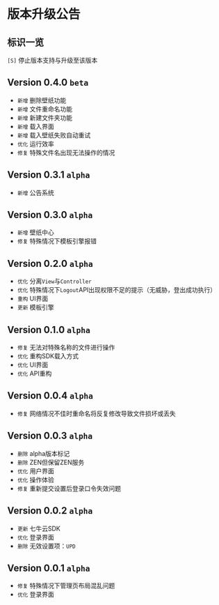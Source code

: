 # 版本升级公告

## 标识一览
`[S]` 停止版本支持与升级至该版本

## Version 0.4.0 `beta`
- `新增` 删除壁纸功能
- `新增` 文件重命名功能
- `新增` 新建文件夹功能
- `新增` 载入界面
- `新增` 载入壁纸失败自动重试
- `优化` 运行效率
- `修复` 特殊文件名出现无法操作的情况

## Version 0.3.1 `alpha`
- `新增` 公告系统

## Version 0.3.0 `alpha`
- `新增` 壁纸中心
- `修复` 特殊情况下模板引擎报错

## Version 0.2.0 `alpha`
- `优化` 分离`View`与`Controller`
- `优化` 特殊情况下`Logout`API出现权限不足的提示（无威胁，登出成功执行）
- `重构` UI界面
- `更新` 模板引擎

## Version 0.1.0 `alpha`
- `修复` 无法对特殊名称的文件进行操作
- `优化` 重构SDK载入方式
- `优化` UI界面
- `优化` API重构

## Version 0.0.4 `alpha`
- `修复` 网络情况不佳时重命名将反复修改导致文件损坏或丢失

## Version 0.0.3 `alpha`
- `删除` alpha版本标记
- `删除` ZEN但保留ZEN服务
- `优化` 用户界面
- `优化` 操作体验
- `修复` 重新提交设置后登录口令失效问题

## Version 0.0.2 `alpha`
- `更新` 七牛云SDK
- `优化` 登录界面
- `删除` 无效设置项：`UPD`

## Version 0.0.1 `alpha`
- `修复` 特殊情况下管理页布局混乱问题
- `优化` 登录界面
